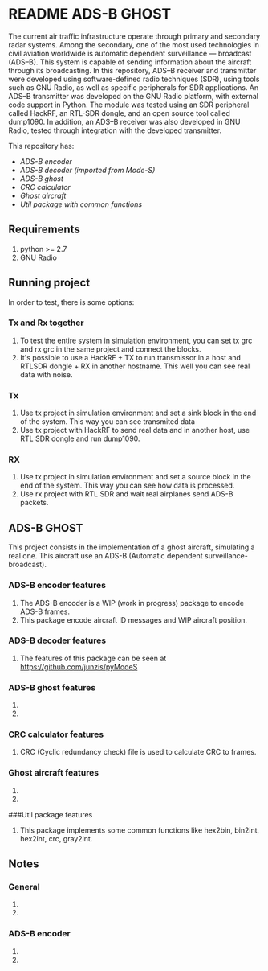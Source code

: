 # README ADS-B GHOST

The current air traffic infrastructure operate through primary and secondary radar systems.
Among the secondary, one of the most used technologies in civil aviation worldwide is
automatic dependent surveillance — broadcast (ADS–B). This system is capable of sending
information about the aircraft through its broadcasting. In this repository, ADS–B receiver and
transmitter were developed using software-defined radio techniques (SDR), using tools
such as GNU Radio, as well as specific peripherals for SDR applications. An ADS–B
transmitter was developed on the GNU Radio platform, with external code support in
Python. The module was tested using an SDR peripheral called HackRF, an RTL-SDR
dongle, and an open source tool called dump1090. In addition, an ADS–B receiver was
also developed in GNU Radio, tested through integration with the developed transmitter.

This repository has:
* *ADS-B encoder*
* *ADS-B decoder (imported from Mode-S)*
* *ADS-B ghost*
* *CRC calculator*
* *Ghost aircraft*
* *Util package with common functions*


## Requirements

1. python >= 2.7
2. GNU Radio

## Running project

In order to test, there is some options:

### Tx and Rx together
1. To test the entire system in simulation environment, you can set tx grc and rx grc in the same project and connect the blocks.
2. It's possible to use a HackRF + TX to run transmissor in a host and RTLSDR dongle + RX in another hostname. This well you can see real data with noise.

### Tx
1. Use tx project in simulation environment and set a sink block in the end of the system. This way you can see transmited data
2. Use tx project with HackRF to send real data and in another host, use RTL SDR dongle and run dump1090.

### RX

1. Use tx project in simulation environment and set a source block in the end of the system. This way you can see how data is processed.
2. Use rx project with RTL SDR and wait real airplanes send ADS-B packets.


## ADS-B GHOST
This project consists in the implementation of a ghost aircraft, simulating a real one. This aircraft use an ADS-B (Automatic dependent surveillance-broadcast).

### ADS-B encoder features
1. The ADS-B encoder is a WIP (work in progress) package to encode ADS-B frames.
2. This package encode aircraft ID messages and WIP aircraft position.

### ADS-B decoder features
1. The features of this package can be seen at https://github.com/junzis/pyModeS

### ADS-B ghost features
1.  
2.

### CRC calculator features
1. CRC (Cyclic redundancy check) file is used to calculate CRC to frames.

### Ghost aircraft features
1.
2. 

###Util package features
1. This package implements some common functions like hex2bin, bin2int, hex2int, crc, gray2int.

## Notes

### General
1.
2.

### ADS-B encoder
1.
2.
